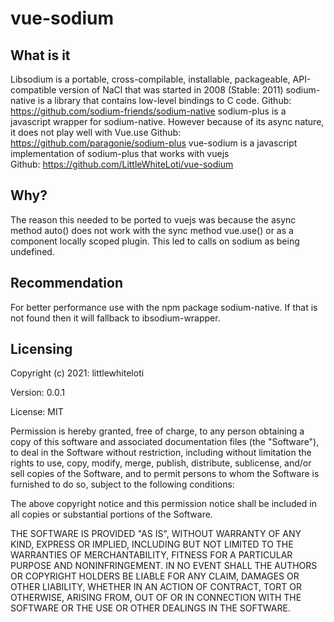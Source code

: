 # vue-sodium

## What is it

Libsodium is a portable, cross-compilable, installable, packageable, API-compatible version of NaCl that was started in 2008 (Stable: 2011)
sodium-native is a library that contains low-level bindings to C code.
Github: https://github.com/sodium-friends/sodium-native
sodium-plus is a javascript wrapper for sodium-native. However because of its async nature, it does not play well with Vue.use 
Github: https://github.com/paragonie/sodium-plus
vue-sodium is a javascript implementation of sodium-plus that works with vuejs  
Github: https://github.com/LittleWhiteLoti/vue-sodium

## Why?

The reason this needed to be ported to vuejs was because the async method auto() does not work with the sync method vue.use() or as a component
locally scoped plugin. This led to calls on sodium as being undefined.
 
## Recommendation

For better performance use with the npm package
sodium-native. If that is not found then it will fallback to
ibsodium-wrapper.

## Licensing

Copyright (c) 2021: littlewhiteloti

Version: 0.0.1

License: MIT

Permission is hereby granted, free of charge, to any person obtaining
a copy of this software and associated documentation files (the
"Software"), to deal in the Software without restriction, including
without limitation the rights to use, copy, modify, merge, publish,
distribute, sublicense, and/or sell copies of the Software, and to
permit persons to whom the Software is furnished to do so, subject to
the following conditions:

The above copyright notice and this permission notice shall be
included in all copies or substantial portions of the Software.

THE SOFTWARE IS PROVIDED "AS IS", WITHOUT WARRANTY OF ANY KIND,
EXPRESS OR IMPLIED, INCLUDING BUT NOT LIMITED TO THE WARRANTIES OF
MERCHANTABILITY, FITNESS FOR A PARTICULAR PURPOSE AND
NONINFRINGEMENT. IN NO EVENT SHALL THE AUTHORS OR COPYRIGHT HOLDERS BE
LIABLE FOR ANY CLAIM, DAMAGES OR OTHER LIABILITY, WHETHER IN AN ACTION
OF CONTRACT, TORT OR OTHERWISE, ARISING FROM, OUT OF OR IN CONNECTION
WITH THE SOFTWARE OR THE USE OR OTHER DEALINGS IN THE SOFTWARE.
